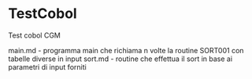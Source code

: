 # TestCobol
Test cobol CGM

main.md - programma main che richiama n volte la routine SORT001 con tabelle diverse in input
sort.md - routine che effettua il sort in base ai parametri di input forniti
